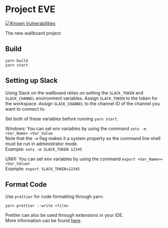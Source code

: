 # Project EVE
[![Known Vulnerabilities](https://snyk.io/test/github/connexta/eve/badge.svg?targetFile=package.json)](https://snyk.io/test/github/connexta/eve?targetFile=package.json)

The new wallboard project

## Build
```
yarn build
yarn start
```

## Setting up Slack
Using Slack on the wallboard relies on setting the ```SLACK_TOKEN``` and ```SLACK_CHANNEL```
environment variables. Assign ```SLACK_TOKEN``` to the token for the workspace. Assign ```SLACK_CHANNEL```
to the channel ID of the channel you want to connect to.
  
Set both of these variables before running ```yarn start```.
  
*Windows:* You can set env variables by using the command ```setx -m <Var_Name> <Var_Value```  
Note that the ```-m``` flag makes it a system property so the command line shell must be run in 
administrator mode.  
Example: ```setx -m SLACK_TOKEN 12345```
  
*UNIX:* You can set env variables by using the command ```export <Var_Name>=<Var_Value>```  
Example: ```export SLACK_TOKEN=12345```

## Format Code
Use `prettier` for code formatting through yarn:  
```
yarn prettier --write <file>
```  
  
Prettier can also be used through extensions in your IDE.   
More information can be found [here](https://prettier.io/).  
